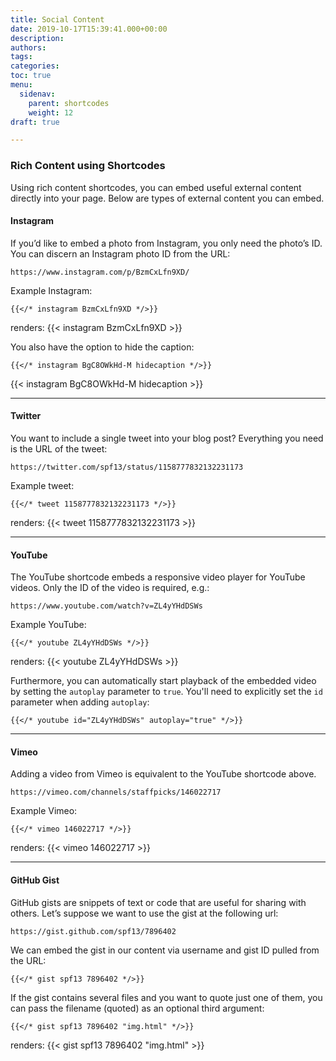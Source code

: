 ```yaml
---
title: Social Content
date: 2019-10-17T15:39:41.000+00:00
description: 
authors: 
tags: 
categories: 
toc: true
menu:
  sidenav:
    parent: shortcodes
    weight: 12
draft: true

---
```

### Rich Content using Shortcodes
Using rich content shortcodes, you can embed useful external content directly into your page. Below are types of external content you can embed.

#### Instagram
If you’d like to embed a photo from Instagram, you only need the photo’s ID. You can discern an Instagram photo ID from the URL:

```
https://www.instagram.com/p/BzmCxLfn9XD/
```
Example Instagram:
```
{{</* instagram BzmCxLfn9XD */>}}
```
renders:
{{< instagram BzmCxLfn9XD >}}

You also have the option to hide the caption:
```
{{</* instagram BgC8OWkHd-M hidecaption */>}}
```
{{< instagram BgC8OWkHd-M hidecaption >}}

---
#### Twitter
You want to include a single tweet into your blog post? Everything you need is the URL of the tweet:
```
https://twitter.com/spf13/status/1158777832132231173
```
Example tweet:
```
{{</* tweet 1158777832132231173 */>}}
```
renders:
{{< tweet 1158777832132231173 >}}

---
#### YouTube
The YouTube shortcode embeds a responsive video player for YouTube videos. Only the ID of the video is required, e.g.:
```
https://www.youtube.com/watch?v=ZL4yYHdDSWs
```
Example YouTube:
```
{{</* youtube ZL4yYHdDSWs */>}}
```
renders:
{{< youtube ZL4yYHdDSWs >}}

Furthermore, you can automatically start playback of the embedded video by setting the `autoplay` parameter to `true`. You'll need to explicitly set the `id` parameter when adding `autoplay`:
```
{{</* youtube id="ZL4yYHdDSWs" autoplay="true" */>}}
```

---
#### Vimeo
Adding a video from Vimeo is equivalent to the YouTube shortcode above.
```
https://vimeo.com/channels/staffpicks/146022717
```
Example Vimeo:
```
{{</* vimeo 146022717 */>}}
```
renders:
{{< vimeo 146022717 >}}

---
#### GitHub Gist
GitHub gists are snippets of text or code that are useful for sharing with others. Let’s suppose we want to use the gist at the following url:
```
https://gist.github.com/spf13/7896402
```
We can embed the gist in our content via username and gist ID pulled from the URL:
```
{{</* gist spf13 7896402 */>}}
```
If the gist contains several files and you want to quote just one of them, you can pass the filename (quoted) as an optional third argument:
```
{{</* gist spf13 7896402 "img.html" */>}}
```
renders:
{{< gist spf13 7896402 "img.html" >}}